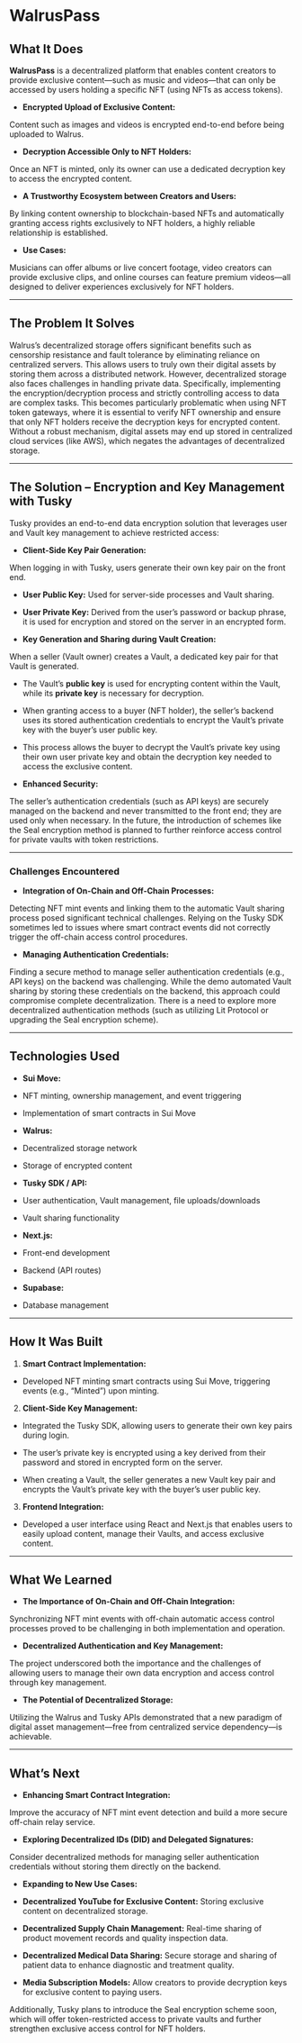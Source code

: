 # WalrusPass


## What It Does
**WalrusPass** is a decentralized platform that enables content creators to provide exclusive content—such as music and videos—that can only be accessed by users holding a specific NFT (using NFTs as access tokens).



- **Encrypted Upload of Exclusive Content:**  

 Content such as images and videos is encrypted end-to-end before being uploaded to Walrus.



- **Decryption Accessible Only to NFT Holders:**  

 Once an NFT is minted, only its owner can use a dedicated decryption key to access the encrypted content.



- **A Trustworthy Ecosystem between Creators and Users:**  

 By linking content ownership to blockchain-based NFTs and automatically granting access rights exclusively to NFT holders, a highly reliable relationship is established.



- **Use Cases:**  

 Musicians can offer albums or live concert footage, video creators can provide exclusive clips, and online courses can feature premium videos—all designed to deliver experiences exclusively for NFT holders.



---



## The Problem It Solves


Walrus’s decentralized storage offers significant benefits such as censorship resistance and fault tolerance by eliminating reliance on centralized servers. This allows users to truly own their digital assets by storing them across a distributed network. However, decentralized storage also faces challenges in handling private data. Specifically, implementing the encryption/decryption process and strictly controlling access to data are complex tasks. This becomes particularly problematic when using NFT token gateways, where it is essential to verify NFT ownership and ensure that only NFT holders receive the decryption keys for encrypted content. Without a robust mechanism, digital assets may end up stored in centralized cloud services (like AWS), which negates the advantages of decentralized storage.



---



## The Solution – Encryption and Key Management with Tusky


Tusky provides an end-to-end data encryption solution that leverages user and Vault key management to achieve restricted access:



- **Client-Side Key Pair Generation:**  

 When logging in with Tusky, users generate their own key pair on the front end.  

 - **User Public Key:** Used for server-side processes and Vault sharing.  

 - **User Private Key:** Derived from the user’s password or backup phrase, it is used for encryption and stored on the server in an encrypted form.



- **Key Generation and Sharing during Vault Creation:**  

 When a seller (Vault owner) creates a Vault, a dedicated key pair for that Vault is generated.  

 - The Vault’s **public key** is used for encrypting content within the Vault, while its **private key** is necessary for decryption.  

 - When granting access to a buyer (NFT holder), the seller’s backend uses its stored authentication credentials to encrypt the Vault’s private key with the buyer’s user public key.  

 - This process allows the buyer to decrypt the Vault’s private key using their own user private key and obtain the decryption key needed to access the exclusive content.



- **Enhanced Security:**  

 The seller’s authentication credentials (such as API keys) are securely managed on the backend and never transmitted to the front end; they are used only when necessary. In the future, the introduction of schemes like the Seal encryption method is planned to further reinforce access control for private vaults with token restrictions.



---



### Challenges Encountered



- **Integration of On-Chain and Off-Chain Processes:**  

 Detecting NFT mint events and linking them to the automatic Vault sharing process posed significant technical challenges. Relying on the Tusky SDK sometimes led to issues where smart contract events did not correctly trigger the off-chain access control procedures.



- **Managing Authentication Credentials:**  

 Finding a secure method to manage seller authentication credentials (e.g., API keys) on the backend was challenging. While the demo automated Vault sharing by storing these credentials on the backend, this approach could compromise complete decentralization. There is a need to explore more decentralized authentication methods (such as utilizing Lit Protocol or upgrading the Seal encryption scheme).



---



## Technologies Used


- **Sui Move:**  

 - NFT minting, ownership management, and event triggering  

 - Implementation of smart contracts in Sui Move

- **Walrus:**  

 - Decentralized storage network  

 - Storage of encrypted content

- **Tusky SDK / API:**  

 - User authentication, Vault management, file uploads/downloads  

 - Vault sharing functionality

- **Next.js:**  

 - Front-end development  

 - Backend (API routes)

- **Supabase:**  

 - Database management



---



## How It Was Built


1. **Smart Contract Implementation:**  

  - Developed NFT minting smart contracts using Sui Move, triggering events (e.g., “Minted”) upon minting.



2. **Client-Side Key Management:**  

  - Integrated the Tusky SDK, allowing users to generate their own key pairs during login.  

  - The user’s private key is encrypted using a key derived from their password and stored in encrypted form on the server.  

  - When creating a Vault, the seller generates a new Vault key pair and encrypts the Vault’s private key with the buyer’s user public key.



3. **Frontend Integration:**  

  - Developed a user interface using React and Next.js that enables users to easily upload content, manage their Vaults, and access exclusive content.



---



## What We Learned


- **The Importance of On-Chain and Off-Chain Integration:**  

 Synchronizing NFT mint events with off-chain automatic access control processes proved to be challenging in both implementation and operation.



- **Decentralized Authentication and Key Management:**  

 The project underscored both the importance and the challenges of allowing users to manage their own data encryption and access control through key management.



- **The Potential of Decentralized Storage:**  

 Utilizing the Walrus and Tusky APIs demonstrated that a new paradigm of digital asset management—free from centralized service dependency—is achievable.



---



## What’s Next


- **Enhancing Smart Contract Integration:**  

 Improve the accuracy of NFT mint event detection and build a more secure off-chain relay service.



- **Exploring Decentralized IDs (DID) and Delegated Signatures:**  

 Consider decentralized methods for managing seller authentication credentials without storing them directly on the backend.



- **Expanding to New Use Cases:**  

 - **Decentralized YouTube for Exclusive Content:** Storing exclusive content on decentralized storage.  

 - **Decentralized Supply Chain Management:** Real-time sharing of product movement records and quality inspection data.  

 - **Decentralized Medical Data Sharing:** Secure storage and sharing of patient data to enhance diagnostic and treatment quality.  

 - **Media Subscription Models:** Allow creators to provide decryption keys for exclusive content to paying users.



 Additionally, Tusky plans to introduce the Seal encryption scheme soon, which will offer token-restricted access to private vaults and further strengthen exclusive access control for NFT holders.


